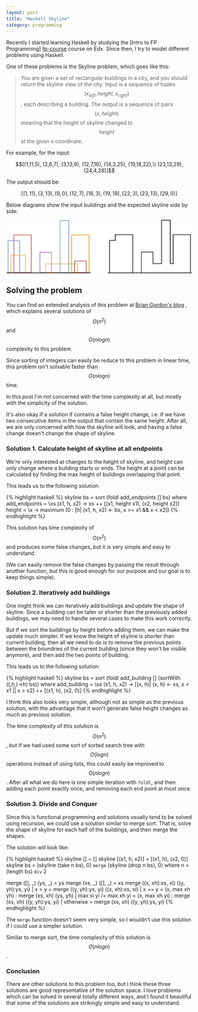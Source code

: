 ```yaml
---
layout: post
title: "Haskell Skyline"
category: programming
---
```


Recently I started learning Haskell by studying the [Intro to FP Programming]
[fp-course] course on Edx. Since then, I try to model different problems using
Haskell.

One of these problems is the Skyline problem, which goes like this:

> You are given a set of rectangular buildings in a city, and you should return
> the skyline view of the city. Input is a sequence of tuples $$(x_{left}, height,
> x_{right})$$, each describing a building. The output is a sequence of pairs
> $$(x, height)$$ meaning that the height of skyline changed to $$height$$ at
> the given x coordinate.

<!-- more -->

For example, for the input:

$$[(1,11,5), (2,6,7), (3,13,9), (12,7,16), (14,3,25), (19,18,22),\\
   (23,13,29), (24,4,28)]$$

The output should be:

$$[(1,11),(3,13),(9,0),(12,7),(16,3),(19,18),(22,3),(23,13),(29,0)]$$

Below diagrams show the input buildings and the expected skyline side by side:

   ![Skyline](/images/skyline.svg)


## Solving the problem

You can find an extended analysis of this problem at [Brian Gordon's blog][bgordon]
, which explains several solutions of $$O(n^2)$$ and $$O(n log n)$$ complexity
to this problem.

Since sorting of integers can easily be reduce to this problem in linear time,
this problem isn't solvable faster than $$O(n log n)$$ time.

In this post I'm not concerned with the time complexity at all, but mostly with
the simplicity of the solution.

It's also okay if a solution if contains a false height change, i.e. if we have
two consecutive items in the output that contain the same height. After all, we
are only concerned with how the skyline will look, and having a false change
doesn't change the shape of skyline.


### Solution 1. Calculate height of skyline at all endpoints

We're only interested at changes to the height of skyline, and height can only
change where a building starts or ends. The height at a point can be calculated
by finding the max height of buildings overlapping that point.

This leads us to the following solution:

{% highlight haskell %}
skyline bs = sort (foldl add_endpoints [] bs)
             where
                add_endpoints = 
                  \xs (x1, h, x2) -> xs ++ [(x1, height x1), (x2, height x2)]
                height =
                  \x -> maximum (0 : [h| (x1, h, x2) <- bs, x >= x1 && x < x2])
{% endhighlight %}

This solution has time complexity of $$O(n^2)$$ and produces some false changes,
but it is very simple and easy to understand.

(We can easily remove the false changes by passing the result through another
function, but this is good enough for our purpose and our goal is to keep things
simple).


### Solution 2. Iteratively add buildings

One might think we can iteratively add buildings and update the shape of skyline.
Since a building can be taller or shorter than the previously added buildings, we
may need to handle several cases to make this work correctly.

But if we sort the buildings by height before adding them, we can make the update
much simpler. If we know the height of skyline is shorter than current building,
then all we need to do is to remove the previous points between the boundries of
the current building (since they won't be visible anymore), and then add the two
points of building.

This leads us to the following solution:

{% highlight haskell %}
skyline bs = sort (foldl add_building [] (sortWith (\(_,h,_)->h) bs))
             where
                add_building = \xs (x1, h, x2) ->
                                  [(x, h)| (x, h) <- xs, x < x1 || x > x2] ++
                                  [(x1, h), (x2, 0)]
{% endhighlight %}

I think this also looks very simple, although not as simple as the previous
solution, with the advantage that it won't generate false height changes as
much as previous solution.

The time complexity of this solution is $$O(n^2)$$, but if we had used some sort
of sorted search tree with $$O(log n)$$ operations instead of using lists,
this could easily be improved to $$O(n log n)$$. After all what we do here is one
simple iteration with ```foldl```, and then adding each point exactly once, and
removing each end point at most once.


### Solution 3. Divide and Conquer

Since this is functional programming and solutions usually tend to be solved using
recursion, we could use a solution similar to merge sort. That is, solve the shape
of skyline for each half of the buildings, and then merge the shapes.

The solution will look like:

{% highlight haskell %}
skyline [] = []
skyline [(x1, h, x2)] = [(x1, h), (x2, 0)]
skyline bs = (skyline (take n bs), 0) `merge` (skyline (drop n bs), 0)
              where n = (length bs) `div` 2

merge ([], _) (ys, _) = ys
merge (xs, _) ([], _) = xs
merge ((x, xh):xs, xi) ((y, yh):ys, yi)
  | x > y = merge ((y, yh):ys, yi) ((x, xh):xs, xi)
  | x == y = (x, max xh yh) : merge (xs, xh) (ys, yh)
  | max xi yi /= max xh yi = (x, max xh yi) : merge (xs, xh) ((y, yh):ys, yi)
  | otherwise = merge (xs, xh) ((y, yh):ys, yi)
{% endhighlight %}

The ```merge``` function doesn't seem very simple, so I wouldn't use this solution
if I could use a simpler solution.

Similar to merge sort, the time complexity of this solution is $$O(n log n)$$.


### Conclusion

There are other solutions to this problem too, but I think these three solutions
are good representative of the solution space. I love problems which can be solved
in several totally different ways, and I found it beautiful that some of the
solutions are strikingly simple and easy to understand.


[fp-course]: https://www.edx.org/course/introduction-functional-programming-delftx-fp101x-0
[bgordon]: https://briangordon.github.io/2014/08/the-skyline-problem.html